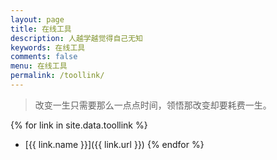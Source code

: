 ```yaml
---
layout: page
title: 在线工具
description: 人越学越觉得自己无知
keywords: 在线工具
comments: false
menu: 在线工具
permalink: /toollink/
---
```


> 改变一生只需要那么一点点时间，领悟那改变却要耗费一生。

{% for link in site.data.toollink %}
* [{{ link.name }}]({{ link.url }})
{% endfor %}
